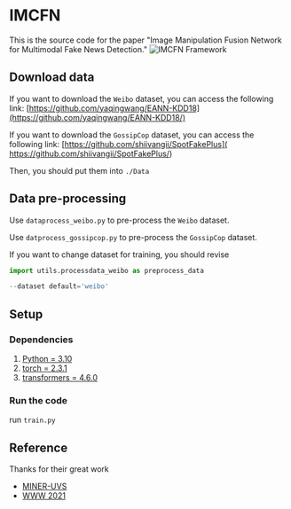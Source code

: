 # IMCFN
This is the source code for the paper "Image Manipulation Fusion Network for Multimodal Fake News Detection."
![IMCFN Framework](https://github.com/wenbin-zheng/IMCFN/blob/main/IMCFN.jpg)

## Download data
If you want to download the `Weibo` dataset, you can access the following link: [https://github.com/yaqingwang/EANN-KDD18](https://github.com/yaqingwang/EANN-KDD18/)

If you want to download the `GossipCop` dataset, you can access the following link: [https://github.com/shiivangii/SpotFakePlus]( https://github.com/shiivangii/SpotFakePlus/)

Then, you should put them into `./Data`

## Data pre-processing

Use `dataprocess_weibo.py` to pre-process the `Weibo` dataset.

Use `datprocess_gossipcop.py` to pre-process the `GossipCop` dataset.

If you want to change dataset for training, you should revise
```python
import utils.processdata_weibo as preprocess_data
```
```python
--dataset default='weibo'
```
## Setup

### Dependencies

1. [Python = 3.10](https://github.com/dmlc/dgl/)
2. [torch = 2.3.1](https://pytorch.org/get-started/locally/)
3. [transformers = 4.6.0](https://huggingface.co/docs/transformers/installation)


### Run the code

run ```train.py ```

## Reference
Thanks for their great work
* [MINER-UVS](https://github.com/wangbing1416/MINER-UVS)
* [WWW 2021](https://github.com/RMSnow/WWW2021)
